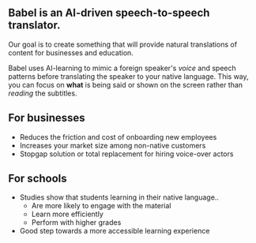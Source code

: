 ## Babel is an AI-driven speech-to-speech translator.

Our goal is to create something that will provide natural translations of content for businesses and education.

Babel uses AI-learning to mimic a foreign speaker's *voice* and speech patterns before translating the speaker to your native language. This way, you can focus on **what** is being said or shown on the screen rather than *reading* the subtitles.

## For businesses
- Reduces the friction and cost of onboarding new employees
- Increases your market size among non-native customers
- Stopgap solution or total replacement for hiring voice-over actors

## For schools
- Studies show that students learning in their native language..
  - Are more likely to engage with the material
  - Learn more efficiently
  - Perform with higher grades
- Good step towards a more accessible learning experience
